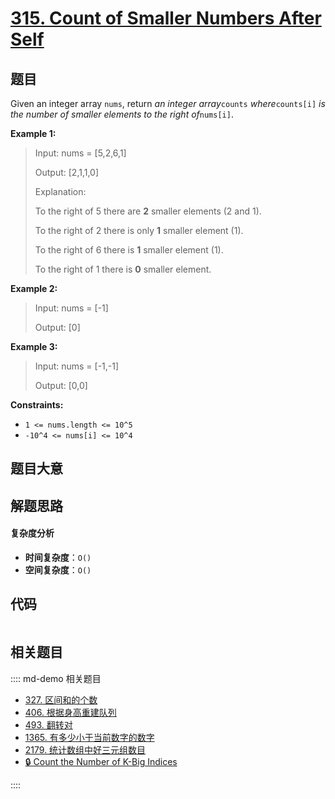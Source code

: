 # [315. Count of Smaller Numbers After Self](https://leetcode.com/problems/count-of-smaller-numbers-after-self/)

## 题目

Given an integer array `nums`, return _an integer array_`counts`
_where_`counts[i]` _is the number of smaller elements to the right
of_`nums[i]`.

**Example 1:**

> Input: nums = [5,2,6,1]
>
> Output: [2,1,1,0]
>
> Explanation:
>
> To the right of 5 there are **2** smaller elements (2 and 1).
>
> To the right of 2 there is only **1** smaller element (1).
>
> To the right of 6 there is **1** smaller element (1).
>
> To the right of 1 there is **0** smaller element.

**Example 2:**

> Input: nums = [-1]
>
> Output: [0]

**Example 3:**

> Input: nums = [-1,-1]
>
> Output: [0,0]

**Constraints:**

- `1 <= nums.length <= 10^5`
- `-10^4 <= nums[i] <= 10^4`

## 题目大意

## 解题思路

#### 复杂度分析

- **时间复杂度**：`O()`
- **空间复杂度**：`O()`

## 代码

```javascript

```

## 相关题目

:::: md-demo 相关题目

- [327. 区间和的个数](https://leetcode.com/problems/count-of-range-sum)
- [406. 根据身高重建队列](https://leetcode.com/problems/queue-reconstruction-by-height)
- [493. 翻转对](https://leetcode.com/problems/reverse-pairs)
- [1365. 有多少小于当前数字的数字](https://leetcode.com/problems/how-many-numbers-are-smaller-than-the-current-number)
- [2179. 统计数组中好三元组数目](https://leetcode.com/problems/count-good-triplets-in-an-array)
- [🔒 Count the Number of K-Big Indices](https://leetcode.com/problems/count-the-number-of-k-big-indices)

::::
